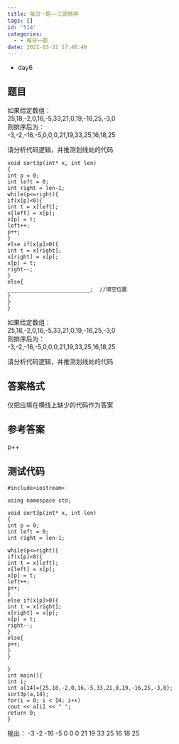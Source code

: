 ```yaml
---
title: 每日一题——三部排序
tags: []
id: '514'
categories:
  - - 每日一题
date: 2022-03-22 17:48:46
---
```


*   day6

## 题目

如果给定数组：  
25,18,-2,0,16,-5,33,21,0,19,-16,25,-3,0  
则排序后为：  
\-3,-2,-16,-5,0,0,0,21,19,33,25,16,18,25

请分析代码逻辑，并推测划线处的代码

```
void sort3p(int* x, int len)
{
int p = 0;
int left = 0;
int right = len-1;
while(p<=right){
if(x[p]<0){
int t = x[left];
x[left] = x[p];
x[p] = t;
left++;
p++;
}
else if(x[p]>0){
int t = x[right];
x[right] = x[p];
x[p] = t;
right--;
}
else{
__________________________;  //填空位置
}
}
}
```

如果给定数组：  
25,18,-2,0,16,-5,33,21,0,19,-16,25,-3,0  
则排序后为：  
\-3,-2,-16,-5,0,0,0,21,19,33,25,16,18,25

请分析代码逻辑，并推测划线处的代码

## 答案格式

仅把应填在横线上缺少的代码作为答案

## 参考答案

p++

## 测试代码

```
#include<iostream>

using namespace std;

void sort3p(int* x, int len)
{
int p = 0;
int left = 0;
int right = len-1;

while(p<=right){
if(x[p]<0){
int t = x[left];
x[left] = x[p];
x[p] = t;
left++;
p++;
}
else if(x[p]>0){
int t = x[right];
x[right] = x[p];
x[p] = t;
right--;
}
else{
p++;
}
}

}
int main(){
int i;
int a[14]={25,18,-2,0,16,-5,33,21,0,19,-16,25,-3,0};
sort3p(a,14);
for(i = 0; i < 14; i++)
cout << a[i] << " ";
return 0;
}
```

输出：
-3 -2 -16 -5 0 0 0 21 19 33 25 16 18 25